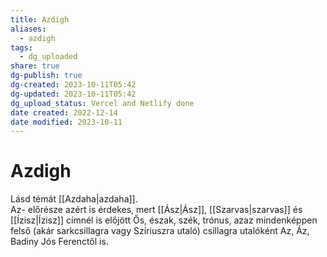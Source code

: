 ```yaml
---
title: Azdigh
aliases:
  - azdigh
tags:
  - dg_uploaded
share: true
dg-publish: true
dg-created: 2023-10-11T05:42
dg-updated: 2023-10-11T05:42
dg_upload_status: Vercel and Netlify done
date created: 2022-12-14
date modified: 2023-10-11
---
```


# Azdigh

Lásd témát [[Azdaha\|azdaha]].  
Az- előrésze azért is érdekes, mert [[Ász\|Ász]], [[Szarvas\|szarvas]] és [[Ízisz\|Ízisz]] címnél is előjött Ős, észak, szék, trónus, azaz mindenképpen felső (akár sarkcsillagra vagy Szíriuszra utaló) csillagra utalóként Az, Áz, Badiny Jós Ferenctől is.  